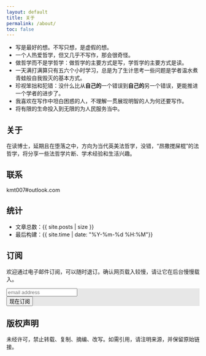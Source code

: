 ```yaml
---
layout: default
title: 关于
permalink: /about/
toc: false
---
```


- 写是最好的想。不写只想，是虚假的想。
- 一个人热爱哲学，但又几乎不写作，那会很奇怪。
- 做哲学而不是学哲学：做哲学的主要方式是写，学哲学的主要方式是读。
- 一天满打满算只有五六个小时学习，总是为了生计思考一些问题是学者温水煮青蛙般自我毁灭的基本方式。
- 珍视笨拙和犯错：没什么比从**自己的**一个错误到**自己的**另一个错误，更能推进一个学者的进步了。
- 我喜欢在写作中坦白困惑的人，不理解一贯展现明智的人为何还要写作。
- 将有限的生命投入到无限的为人民服务当中。

## 关于

在读博士，延期且在堕落之中，方向为当代英美法哲学，没错，“昂撒搅屎棍”的法哲学，将分享一些法哲学片断、学术经验和生活兴趣。

## 联系

kmt007#outlook.com

## 统计

- 文章总数：{{ site.posts | size }}
- 最后构建：{{ site.time | date: "%Y-%m-%d %H:%M"}}

## 订阅

欢迎通过电子邮件订阅，可以随时退订。确认网页载入较慢，请让它在后台慢慢载入。

<!-- Begin Mailchimp Signup Form -->
<link href="/assets/css/mailchimp.css" rel="stylesheet" type="text/css">

<style type="text/css">
 #mc_embed_signup{background:#fff; clear:left; font:16px Helvetica,Arial,sans-serif; }
#mc_embed_signup form { background: #e7e7e7 url(/assets/images/body-bg.png) 0 0 repeat;}
</style>
<div id="mc_embed_signup">
<form action="https://uselus.us6.list-manage.com/subscribe/post?u=f54222e57b120370056706959&amp;id=7f2a5ff8cd" method="post" id="mc-embedded-subscribe-form" name="mc-embedded-subscribe-form" class="validate" target="_blank" novalidate>
    <div id="mc_embed_signup_scroll">

 <input type="email" value="" name="EMAIL" class="email" id="mce-EMAIL" placeholder="email address" required>
 <!-- real people should not fill this in and expect good things - do not remove this or risk form bot signups-->
 <div style="position: absolute; left: -5000px;" aria-hidden="true"><input type="text" name="b_f54222e57b120370056706959_7f2a5ff8cd" tabindex="-1" value=""></div>
 <div class="clear"><input type="submit" value="现在订阅" name="subscribe" id="mc-embedded-subscribe" class="button"></div>
 </div>
</form>
</div>

<!--End mc_embed_signup-->

## 版权声明

未经许可，禁止转载、复制、摘编、改写。如需引用，请注明来源，并保留原始链接。
